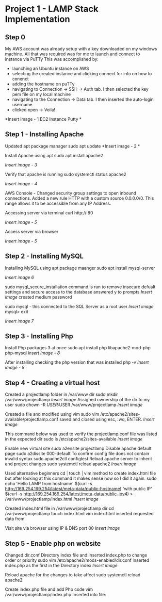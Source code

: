 # Project 1 - LAMP Stack Implementation

## Step 0 
 My AWS account was already setup with a key downloaded on my windows machine.
 All that was required was for me to launch and connect to instance via PuTTy
 This was accomplished by:
 - launching an Ubuntu instance on AWS
 - selecting the created instance and clicking connect for info on how to conenct
 - adding the hostname on puTTy
 - navigating to Connection -> SSH -> Auth tab. I then selected the key pem file on my local machine
 - navigating to the Connection -> Data tab. I then inserted the auto-login username
 - clicked open -> Voila!

 *Insert image - 1 EC2 Instance Putty *

## Step 1 - Installing Apache 
Updated apt package manager
sudo apt update 
*Insert image -  2 *

Install Apache using apt
sudo apt install apache2

*Insert image - 3*

Verify that apache is running
sudo systemctl status apache2 

*Insert image - 4*

AWS Console - Changed security group settings to open inbound connections. Added a new rule HTTP with a custom source 0.0.0.0/0.
This range allows it to be accessible from any IP Address.

Accessing server via terminal
curl http://<ipaddress>:80

*Insert image - 5*

Access server via browser

*Insert image - 5*

## Step 2 - Installing MySQL

Installing MySQL using apt package maanger
sudo apt install mysql-server

*Insert image 6*

sudo mysql_secure_installation command is run to remove insecure defualt settings and secure access to the database
answered y to prompts
*Insert image*
created medium password

sudo mysql - this connected to the SQL Server as a root user
*Insert image*
mysql> exit

*Insert image 7*

## Step 3 - Installing Php

Install Php packages 3 at once
sudo apt install php libapache2-mod-php php-mysql
*Insert image - 8*

After installing checking the php version that was installed
php -v
*Insert image - 8*

## Step 4 - Creating a virtual host 

Created a projectlamp folder in /var/www dir
sudo mkdir /var/www/projectlamp
*Insert image*
Assigned ownership of the dir to my user
sudo chown -R $USER:$USER /var/www/projectlamp
*Insert image*

Created a file and modified using vim
sudo vim /etc/apache2/sites-available/projectlamp.conf
saved and closed using esc, :wq, ENTER.
*Insert image*

This command below was used to verify the projectlamp.conf file was listed in the expected dir
sudo ls /etc/apache2/sites-available
*Insert image*

Enable new virtual site
sudo a2ensite projectlamp
Disable apache default page
sudo a2dissite 000-default
To confirm config file does not contain invalid syntax
sudo apache2ctl configtest
Reload apache server to inherit and project changes
sudo systemctl reload apache2
*Insert image*

Used alternative beginners cd | touch | vim method to create index.html file but after looking at this command it makes sense now so I did it again.
sudo echo 'Hello LAMP from hostname' $(curl -s http://169.254.169.254/latest/meta-data/public-hostname) 'with public IP' $(curl -s 
http://169.254.169.254/latest/meta-data/public-ipv4) > /var/www/projectlamp/index.html
*Insert image*

Created index.html file in /var/www/projectlamp dir
cd /var/www/projectlamp
touch index.html
vim index.html inserted requested data from 


Visit site via browser using IP & DNS port 80
*Insert image*

## Step 5 - Enable php on website

Changed dir.conf Directory index file and inserted index.php to change order or priority
sudo vim /etc/apache2/mods-enabled/dir.conf
Inserted index.php as the first in the Directory index
*Insert image*

Reload apache for the changes to take affect
sudo systemctl reload apache2

Create index.php file and add Php code
vim /var/www/projectlamp/index.php
Inserted into file:
<?php
phpinfo();
*Insert image*

Remove index.php code as instructed
sudo rm /var/www/projectlamp/index.php
*Insert image*


# Questions
Is yum pacakage manager used in Ubuntu or just CentOS?
